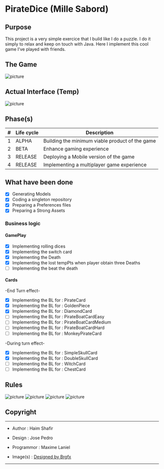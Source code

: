 # PirateDice (Mille Sabord)

## Purpose

This project is a very simple exercice that I build like I do a puzzle. I do it simply to relax and keep on touch with Java. Here I implement this cool game I've played with friends. 

## The Game
![picture](src/Assets/PirateDice.jpg)

## Actual Interface (Temp)

![picture](src/Assets/Looking/2019-01-08.png)

## Phase(s)

| # | Life cycle |                  Description                       |
|---|------------|----------------------------------------------------|
| 1 | ALPHA      | Building the minimum viable product of the game    |
| 2 | BETA       | Enhance gaming experience                          |
| 3 | RELEASE    | Deploying a Mobile version of the game             |
| 4 | RELEASE    | Implementing a multiplayer game experience         |

## What have been done

- [x] Generating Models
- [x] Coding a singleton repository
- [x] Preparing a Preferences files 
- [x] Preparing a Strong Assets 

### Business logic

#### GamePlay
- [x] Implementing rolling dices
- [x] Implementing the switch card
- [x] Implementing the Death
- [x] Implementing the lost tempPts when player obtain three Deaths 
- [ ] Implementing the beat the death

#### Cards 

-End Turn effect-
- [x] Implementing the BL for : PirateCard
- [x] Implementing the BL for : GoldenPiece  
- [x] Implementing the BL for : DiamondCard 
- [ ] Implementing the BL for : PirateBoatCardEasy
- [ ] Implementing the BL for : PirateBoatCardMedium
- [ ] Implementing the BL for : PirateBoatCardHard
- [ ] Implementing the BL for : MonkeyPirateCard

-During turn effect- 
- [x] Implementing the BL for : SimpleSkullCard  
- [x] Implementing the BL for : DoubleSkullCard 
- [ ] Implementing the BL for : WitchCard  
- [ ] Implementing the BL for : ChestCard 

<!--
35 cartes Pirates
-Coffre au trésor
        -safe dice
-Sorcière
        -Relance tete de mort une fois
-Pirate 
        -Tous les points sont doublés
        -Double les points de l'ile aux morts
 -Singe et perroquet
        -Les singes et perroquets sont identiques
-Or
        -Ajoute une piece d'or
        -Si tourne tous les dés en or + carte or on gagne la partie 
-Diamant
        -Ajoute une piece de Diamant
        -Si tourne tous les dés en diamants + carte diamant on gagne la partie 
-Tête de mort
        -Une tete
        -Deux tete
-Les bateaux (Pirate Ship)
  -2 épées => 300
  -3 épées => 500
  -4 épées => 1000
-Joute 6000 points
-->
## Rules

![picture](src/Assets/Rules/Rules_1.png)
![picture](src/Assets/Rules/Rules_2.png)
![picture](src/Assets/Rules/Rules_3.png)
![picture](src/Assets/Rules/Rules_4.png)

## Copyright
***
- Author : Haim Shafir
- Design : Jose Pedro
- Programmor : Maxime Laniel 

- Image(s) : <a href="https://www.freepik.com/free-vector/island-background-design_1020626.htm">Designed by Brgfx</a> 
***